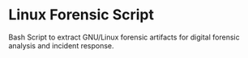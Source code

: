 # Linux Forensic Script

Bash Script to extract GNU/Linux forensic artifacts for digital forensic analysis and incident response. 
